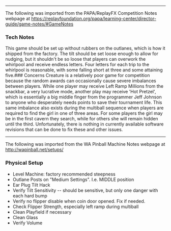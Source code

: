 ***
The following was imported from the PAPA/ReplayFX Competition Notes webpage at https://replayfoundation.org/papa/learning-center/director-guide/game-notes/#GameNotes
### Tech Notes
            
This game should be set up without rubbers on the outlanes, which is how it shipped from the factory. The tilt should be set loose enough to allow for nudging, but it shouldn't be so loose that players can overwork the whirlpool and receive endless letters. Four letters for each trip to the whirlpool is reasonable, with some falling short at three and some attaining five.### Concerns
Creature is a relatively poor game for competition because the random awards can occasionally cause severe imbalances between players. While one player may receive Left Ramp Millions from the snackbar, a very lucrative mode, another play may receive 'Hot Pretzel', which is essentially a big middle finger from the programmer Jeff Johnson to anyone who desperately needs points to save their tournament life. This same imbalance also exists during the multiball sequence when players are required to find the girl in one of three areas. For some players the girl may be in the first cavern they search, while for others she will remain hidden until the third. Unfortunately, there is nothing in currently available software revisions that can be done to fix these and other issues.
***
The following was imported from the WA Pinball Machine Notes webpage at http://wapinball.net/setups/
### Physical Setup
-   Level Machine: factory recommended steepness
-   Outlane Posts on "Medium Settings". I.e. MIDDLE position
-   Ear Plug Tilt Hack
-   Verify Tilt Sensitivity -- should be sensitive, but only one danger with each hard bump
-   Verify no flipper disable when coin door opened. Fix if needed.
-   Check Flipper Strength, especially left ramp during multiball
-   Clean Playfield if necessary
-   Clean Glass
-   Verify Volume
